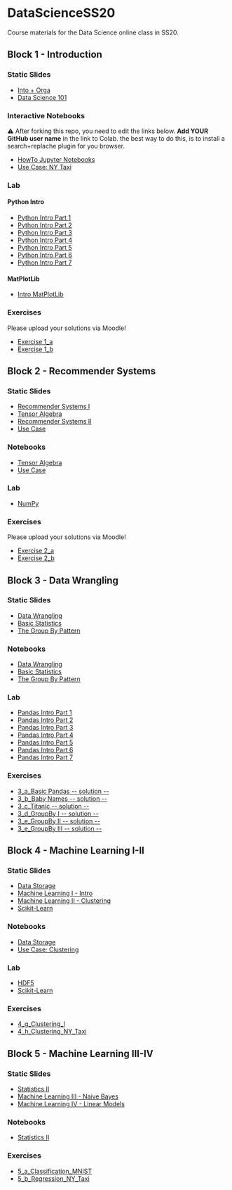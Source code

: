 # DataScienceSS20
Course materials for the Data Science online class in SS20.

## Block 1 - Introduction
### Static Slides
* [Into + Orga](Slides/01_a_Intro_and_Orga.pdf)
* [Data Science 101](Slides/01_b_Data_Science_101.pdf)

### Interactive Notebooks
:warning: After forking this repo, you need to edit the links below. **Add YOUR GitHub user name** in the link to Colab. the  best way to do this, is to install a search+replache plugin for you browser.

* [HowTo Jupyter Notebooks](https://colab.research.google.com/github/PPross/DataScienceSS20/blob/master/Notebooks/01_a_Jupyter-Intro.ipynb)
* [Use Case: NY Taxi](https://colab.research.google.com/github/PPross/DataScienceSS20/blob/master/Notebooks/01_b_UseCase_NY_Taxi.ipynb)

### Lab
#### Python Intro
* [Python Intro Part 1](https://colab.research.google.com/github/PPross/DataScienceSS20/blob/master/Notebooks/01_c_Python-Intro/01_variables.ipynb)
* [Python Intro Part 2](https://colab.research.google.com/github/PPross/DataScienceSS20/blob/master/Notebooks/01_c_Python-Intro/02_strings.ipynb)
* [Python Intro Part 3](https://colab.research.google.com/github/PPross/DataScienceSS20/blob/master/Notebooks/01_c_Python-Intro/03_data_structures.ipynb)
* [Python Intro Part 4](https://colab.research.google.com/github/PPross/DataScienceSS20/blob/master/Notebooks/01_c_Python-Intro/04_control_flow.ipynb)
* [Python Intro Part 5](https://colab.research.google.com/github/PPross/DataScienceSS20/blob/master/Notebooks/01_c_Python-Intro/05_functions.ipynb)
* [Python Intro Part 6](https://colab.research.google.com/github/PPross/DataScienceSS20/blob/master/Notebooks/01_c_Python-Intro/06_classes.ipynb)
* [Python Intro Part 7](https://colab.research.google.com/github/PPross/DataScienceSS20/blob/master/Notebooks/01_c_Python-Intro/07_modules.ipynb)
#### MatPlotLib
* [Intro MatPlotLib](https://colab.research.google.com/github/PPross/DataScienceSS20/blob/master/Notebooks/01_d_MatplotLib-Intro/Matplotlib-Intro.ipynb)

### Exercises
Please upload your solutions via Moodle!

* [Exercise 1_a](https://colab.research.google.com/github/PPross/DataScienceSS20/blob/master/Exercises/1_a_Python.ipynb)
* [Exercise 1_b](https://colab.research.google.com/github/PPross/DataScienceSS20/blob/master/Exercises/1_b_MatplotLib.ipynb)


## Block 2 - Recommender Systems

### Static Slides
* [Recommender Systems I](Slides/02_a_Recommender_Systems_I.pdf)
* [Tensor Algebra](Slides/02_b_Tensor_Algebra.pdf )
* [Recommender Systems II](Slides/02_c_Recommender_Systems_II.pdf)
* [Use Case](Slides/02_d_Use_Case_Recommender_System.pdf)

### Notebooks
* [Tensor Algebra](https://colab.research.google.com/github/PPross/DataScienceSS20/blob/master/Notebooks/02_b_Tensor_Algebra.ipynb)
* [Use Case](https://colab.research.google.com/github/PPross/DataScienceSS20/blob/master/Notebooks/02_c_UseCase_RecommendationSystems.ipynb)

### Lab
* [NumPy](https://colab.research.google.com/github/PPross/DataScienceSS20/blob/master/Notebooks/02_d_Numpy.ipynb)


### Exercises
Please upload your solutions via Moodle!


* [Exercise 2_a](https://colab.research.google.com/github/PPross/DataScienceSS20/blob/master/Exercises/2_a_Numpy.ipynb)
* [Exercise 2_b](https://colab.research.google.com/github/PPross/DataScienceSS20/blob/master/Exercises/2_b_Recommender_SVD.ipynb)


## Block 3 - Data Wrangling

### Static Slides
* [Data Wrangling](Slides/03_a_Data_Wrangling.pdf)
* [Basic Statistics](Slides/03_b_Basic_Statistics.pdf)
* [The Group By Pattern](Slides/03_c_Group_By.pdf)


### Notebooks
* [Data Wrangling](https://colab.research.google.com/github/YOUR_USER_NAME_HERE/DataScienceSS20/blob/master/Notebooks/3_a_Data_Wrangling.ipynb)
* [Basic Statistics](https://colab.research.google.com/github/YOUR_USER_NAME_HERE/DataScienceSS20/blob/master/Notebooks/3_b_Basic_Statistics.ipynb)
* [The Group By Pattern](https://colab.research.google.com/github/YOUR_USER_NAME_HERE/DataScienceSS20/blob/master/Notebooks/3_c_GroupBy.ipynb)

### Lab
* [Pandas Intro Part 1](https://colab.research.google.com/github/YOUR_USER_NAME_HERE/DataScienceSS20/blob/master/Notebooks/03_c_Pandas-Intro/pandas_01.ipynb)
* [Pandas Intro Part 2](https://colab.research.google.com/github/YOUR_USER_NAME_HERE/DataScienceSS20/blob/master/Notebooks/03_c_Pandas-Intro/pandas_02.ipynb)
* [Pandas Intro Part 3](https://colab.research.google.com/github/YOUR_USER_NAME_HERE/DataScienceSS20/blob/master/Notebooks/03_c_Pandas-Intro/pandas_03.ipynb)
* [Pandas Intro Part 4](https://colab.research.google.com/github/YOUR_USER_NAME_HERE/DataScienceSS20/blob/master/Notebooks/03_c_Pandas-Intro/pandas_04.ipynb)
* [Pandas Intro Part 5](https://colab.research.google.com/github/YOUR_USER_NAME_HERE/DataScienceSS20/blob/master/Notebooks/03_c_Pandas-Intro/pandas_05.ipynb)
* [Pandas Intro Part 6](https://colab.research.google.com/github/YOUR_USER_NAME_HERE/DataScienceSS20/blob/master/Notebooks/03_c_Pandas-Intro/pandas_06.ipynb)
* [Pandas Intro Part 7](https://colab.research.google.com/github/YOUR_USER_NAME_HERE/DataScienceSS20/blob/master/Notebooks/03_c_Pandas-Intro/pandas_07.ipynb)

### Exercises
* [3_a_Basic Pandas](https://colab.research.google.com/github/YOUR_USER_NAME_HERE/DataScienceSS20/blob/master/Exercises/3_a_Basic_Pandas.ipynb)[ -- solution --](https://colab.research.google.com/github/YOUR_USER_NAME_HERE/DataScienceSS20/blob/master/Exercises/3_a_solution.ipynb)
* [3_b_Baby Names](https://colab.research.google.com/github/YOUR_USER_NAME_HERE/DataScienceSS20/blob/master/Exercises/3_b_Baby_Names.ipynb)[ -- solution --](https://colab.research.google.com/github/YOUR_USER_NAME_HERE/DataScienceSS20/blob/master/Exercises/3_b_solution.ipynb)
* [3_c_Titanic](https://colab.research.google.com/github/YOUR_USER_NAME_HERE/DataScienceSS20/blob/master/Exercises/3_c_Titanic.ipynb )[ -- solution --](https://colab.research.google.com/github/YOUR_USER_NAME_HERE/DataScienceSS20/blob/master/Exercises/3_c_solution.ipynb)
* [3_d_GroupBy I](https://colab.research.google.com/github/YOUR_USER_NAME_HERE/DataScienceSS20/blob/master/Exercises/3_d_GroupBy_I.ipynb)[ -- solution -- ](https://colab.research.google.com/github/YOUR_USER_NAME_HERE/DataScienceSS20/blob/master/Exercises/3_d_solution.ipynb)
* [3_e_GroupBy II](https://colab.research.google.com/github/YOUR_USER_NAME_HERE/DataScienceSS20/blob/master/Exercises/3_e_GroupBy_II.ipynb)[ -- solution --](https://colab.research.google.com/github/YOUR_USER_NAME_HERE/DataScienceSS20/blob/master/Exercises/3_e_solution.ipynb)
* [3_e_GroupBy III](https://colab.research.google.com/github/YOUR_USER_NAME_HERE/DataScienceSS20/blob/master/Exercises/3_f_GroupBy_II.ipynb)[ -- solution --](https://colab.research.google.com/github/YOUR_USER_NAME_HERE/DataScienceSS20/blob/master/Exercises/3_f_solution.ipynb)

## Block 4 - Machine Learning I-II

### Static Slides
* [Data Storage](Slides/04_a_Data_Storage.pdf)
* [Machine Learning I - Intro](Slides/04-b_Machine_Learning_I.pdf)
* [Machine Learning II - Clustering](Slides/04_c_Machine_Learning_II.pdf)
* [Scikit-Learn](Slides/04_f_Lab_Scikit-Learn.pdf)


### Notebooks
* [Data Storage](https://colab.research.google.com/github/YOUR_USER_NAME_HERE/DataScienceSS20/blob/master/Notebooks/04_a_Data_Storage.ipynb)
* [Use Case: Clustering](https://colab.research.google.com/github/YOUR_USER_NAME_HERE/DataScienceSS20/blob/master/Notebooks/04_d_UseCase_NY_Taxy_II.ipynb)

### Lab
* [HDF5](https://colab.research.google.com/github/YOUR_USER_NAME_HERE/DataScienceSS20/blob/master/Notebooks/04_e_Lab_HDF5.ipynb)
* [Scikit-Learn](https://colab.research.google.com/github/YOUR_USER_NAME_HERE/DataScienceSS20/blob/master/Notebooks/04_f_Lab_Scikit_Learn.ipynb)


### Exercises
* [4_g_Clustering_I](https://colab.research.google.com/github/YOUR_USER_NAME_HERE/DataScienceSS20/blob/master/Exercises/4_g_Clustering_I.ipynb)
* [4_h_Clustering_NY_Taxi](https://colab.research.google.com/github/YOUR_USER_NAME_HERE/DataScienceSS20/blob/master/Exercises/4_h_Clustering_II_NY_Taxy_II.ipynb)


## Block 5 - Machine Learning III-IV

### Static Slides
* [Statistics II](Slides/05_a_Statistics_II.pdf)
* [Machine Learning III - Naive Bayes](Slides/05_b_Machine_Learning_III_bayes.pdf)
* [Machine Learning IV - Linear Models](Slides/05_c_Machine_Learning_IV_linear.pdf)


### Notebooks
* [Statistics II](https://colab.research.google.com/github/YOUR_USER_NAME_HERE/DataScienceSS20/blob/master/Notebooks/05_a_Statistics_Part_II.ipynb)

### Exercises
* [5_a_Classification_MNIST](https://colab.research.google.com/github/YOUR_USER_NAME_HERE/DataScienceSS20/blob/master/Exercises/5_a_Classification.ipynb)
* [5_b_Regression_NY_Taxi](https://colab.research.google.com/github/YOUR_USER_NAME_HERE/DataScienceSS20/blob/master/Exercises/5_b_Regression_NY_Taxy.ipynb)

